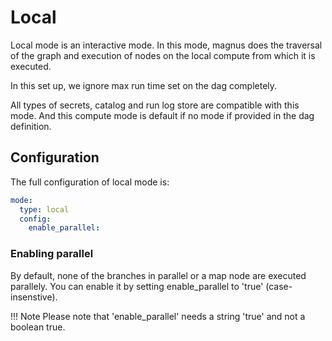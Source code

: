 # Local

Local mode is an interactive mode. In this mode, magnus does the traversal of the graph and execution of nodes
on the local compute from which it is executed. 

In this set up, we ignore max run time set on the dag completely. 

All types of secrets, catalog and run log store are compatible with this mode. And this compute mode is default if
no mode if provided in the dag definition. 

## Configuration

The full configuration of local mode is:

```yaml
mode:
  type: local
  config:
    enable_parallel: 
```

### Enabling parallel

By default, none of the branches in parallel or a map node are executed parallely. 
You can enable it by setting enable_parallel to 'true' (case-insenstive). 


!!! Note
    Please note that 'enable_parallel' needs a string 'true' and not a boolean true.
